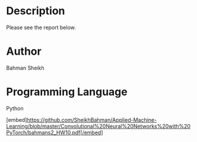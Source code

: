 # Description

Please see the report below.

# Author
Bahman Sheikh

# Programming Language
Python

[embed]https://github.com/SheikhBahman/Applied-Machine-Learning/blob/master/Convolutional%20Neural%20Networks%20with%20PyTorch/bahmans2_HW10.pdf[/embed]
